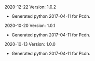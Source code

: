 2020-12-22 Version: 1.0.2
- Generated python 2017-04-11 for Pcdn.

2020-10-20 Version: 1.0.1
- Generated python 2017-04-11 for Pcdn.

2020-10-13 Version: 1.0.0
- Generated python 2017-04-11 for Pcdn.

